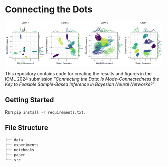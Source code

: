 # Connecting the Dots

![](fig.png)

This repository contains code for creating the results and figures in the ICML 2024 submission *"Connecting the Dots: Is Mode-Connectedness the Key to Feasible Sample-Based Inference in Bayesian Neural Networks?"*.

## Getting Started

Run `pip install -r requirements.txt`.

## File Structure

```
├── data
├── experiments
├── notebooks
├── paper
└── src
```
